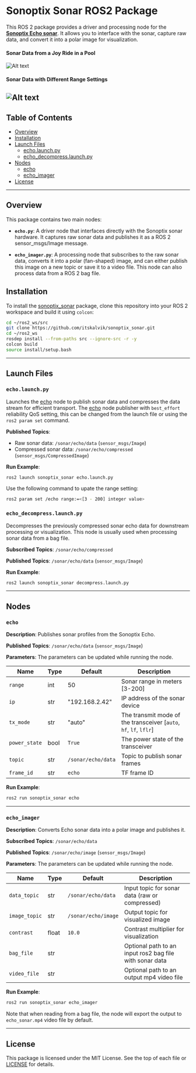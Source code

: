# Sonoptix Sonar ROS2 Package

This ROS 2 package provides a driver and processing node for the [**Sonoptix Echo sonar**](https://bluerobotics.com/store/sonars/imaging-sonars/sonoptix-echo/). It allows you to interface with the sonar, capture raw data, and convert it into a polar image for visualization.

#### Sonar Data from a Joy Ride in a Pool
![Alt text](.assets/joy_ride.gif)

#### Sonar Data with Different Range Settings
![Alt text](.assets/range_demo.gif)
---

## Table of Contents
- [Overview](#overview)
- [Installation](#installation)
- [Launch Files](#launch-files)
  - [echo.launch.py](#echolaunchpy)
  - [echo_decompress.launch.py](#echo_decompresslaunchpy)
- [Nodes](#nodes)
  - [echo](#echo)
  - [echo_imager](#echo_imager)
- [License](#license)

---

## Overview
This package contains two main nodes:

* **`echo.py`**: A driver node that interfaces directly with the Sonoptix sonar hardware. It captures raw sonar data and publishes it as a ROS 2 sensor_msgs/Image message.

* **`echo_imager.py`**: A processing node that subscribes to the raw sonar data, converts it into a polar (fan-shaped) image, and can either publish this image on a new topic or save it to a video file. This node can also process data from a ROS 2 bag file.

## Installation
To install the [sonoptix_sonar]((https://github.com/itskalvik/sonoptix_sonar) ) package, clone this repository into your ROS 2 workspace and build it using `colcon`:

```bash
cd ~/ros2_ws/src
git clone https://github.com/itskalvik/sonoptix_sonar.git
cd ~/ros2_ws
rosdep install --from-paths src --ignore-src -r -y
colcon build
source install/setup.bash
```

---

## Launch Files

### `echo.launch.py`

Launches the [echo](#echo) node to publish sonar data and compresses the data stream for efficient transport.
The [echo](#echo) node publisher with `best_effort` reliability QoS setting, this can be changed from the launch file or using the `ros2 param set` command.

**Published Topics**:
- Raw sonar data: `/sonar/echo/data` (`sensor_msgs/Image`)
- Compressed sonar data: `/sonar/echo/compressed` (`sensor_msgs/CompressedImage`)

**Run Example**:

```bash
ros2 launch sonoptix_sonar echo.launch.py
```

Use the following command to upate the range setting:

```bash
ros2 param set /echo range:=<[3 - 200] integer value>
```

### `echo_decompress.launch.py`

Decompresses the previously compressed sonar echo data for downstream processing or visualization. This node is usually used when processing sonar data from a bag file.

**Subscribed Topics**: `/sonar/echo/compressed`

**Published Topics**:  `/sonar/echo/data` (`sensor_msgs/Image`)

**Run Example**:

```bash
ros2 launch sonoptix_sonar decompress.launch.py
```

---

## Nodes

### `echo`

**Description**: Publishes sonar profiles from the Sonoptix Echo.

**Published Topics**: `/sonar/echo/data` (`sensor_msgs/Image`)

**Parameters**: The parameters can be updated while running the node.

| Name                 | Type    | Default            | Description                              |
|----------------------|---------|--------------------|------------------------------------------|
| `range`              | int     | 50                 | Sonar range in meters [3-200]            |
| `ip`                 | str     | "192.168.2.42"     | IP address of the sonar device           |
| `tx_mode`            | str     | "auto"             | The transmit mode of the transceiver [`auto`, `hf`, `lf`, `lflr`] |
| `power_state`        | bool    | `True`             | The power state of the transceiver       |
| `topic`              | str     | `/sonar/echo/data` | Topic to publish sonar frames            |
| `frame_id`           | str     | `echo`             |  TF frame ID                             |

**Run Example**:
```bash
ros2 run sonoptix_sonar echo
```

---

### `echo_imager`

**Description**: Converts Echo sonar data into a polar image and publishes it.

**Subscribed Topics**: `/sonar/echo/data`

**Published Topics**: `/sonar/echo/image` (`sensor_msgs/Image`)

**Parameters**: The parameters can be updated while running the node.

| Name           | Type   | Default              | Description                               |
|----------------|--------|----------------------|-------------------------------------------|
| `data_topic`   | str    | `/sonar/echo/data`    | Input topic for sonar data (raw or compressed) |
| `image_topic`  | str    | `/sonar/echo/image`   | Output topic for visualized image         |
| `contrast`     | float  | `10.0`               | Contrast multiplier for visualization     |
| `bag_file`     | str    |                      | Optional path to an input ros2 bag file with sonar data |
| `video_file`   | str    |                      | Optional path to an output mp4 video file |

**Run Example**:
```bash
ros2 run sonoptix_sonar echo_imager
```

Note that when reading from a bag file, the node will export the output to `echo_sonar.mp4` video file by default. 

---

## License

This package is licensed under the MIT License. See the top of each file or [LICENSE](LICENSE) for details.
